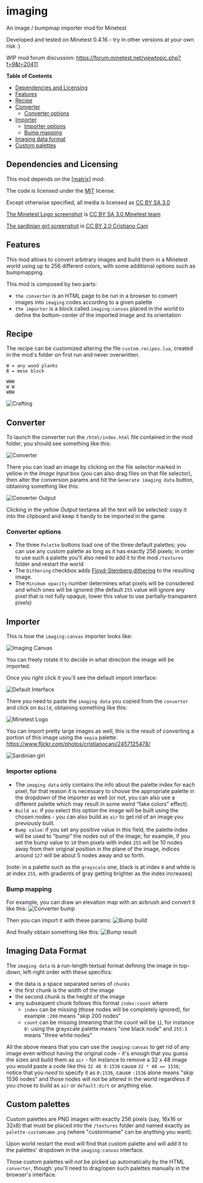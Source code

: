# imaging
An image / bumpmap importer mod for Minetest

Developed and tested on Minetest 0.4.16 - try in other versions at your own risk :)

WIP mod forum discussion: https://forum.minetest.net/viewtopic.php?f=9&t=20411

**Table of Contents**
- [Dependencies and Licensing](#dependencies-and-licensing)
- [Features](#features)
- [Recipe](#recipe)
- [Converter](#converter)
  - [Converter options](#converter-options)
- [Importer](#importer)
  - [Importer options](#importer-options)
  - [Bump mapping](#bump-mapping)
- [Imaging data format](#imaging-data-format)
- [Custom palettes](#custom-palettes)

## Dependencies and Licensing

This mod depends on the [[matrix]](https://github.com/entuland/lua-matrix) mod.

The code is licensed under the [MIT](/LICENSE) license.

Except otherwise specified, all media is licensed as [CC BY SA 3.0](http://creativecommons.org/licenses/by-sa/3.0/)

[The Minetest Logo screenshot](/screenshots/minetest-logo.png) is [CC BY SA 3.0 Minetest team](https://github.com/minetest/minetest/blob/master/LICENSE.txt)

[The sardinian girl screenshot](/screenshots/sardinian-girl.png) is [CC BY 2.0 Cristiano Cani](https://www.flickr.com/photos/cristianocani/2457125478/)

## Features

This mod allows to convert arbitrary images and build them in a Minetest world using up to 256 different colors, with some additional options such as bumpmapping.

This mod is composed by two parts:

- `the converter` is an HTML page to be run in a browser to convert images into `imaging` codes according to a given palette
- `the importer` is a block called `imaging:canvas` placed in the world to define the bottom-center of the imported image and its orientation

## Recipe
The recipe can be customized altering the file `custom.recipes.lua`, created in the mod's folder on first run and never overwritten.

    W = any wood planks
    B = mese block

    WWW
    W W
    WBW

![Crafting](/screenshots/canvas-recipe.png)

## Converter

To launch the converter run the `/html/index.html` file contained in the mod folder, you should see something like this:

![Converter](/screenshots/converter.png)

There you can load an image by clicking on the file selector marked in yellow in the *Image Input* box (you can also drag files on that file selector), then alter the conversion params and hit the `Generate imaging data` button, obtaining something like this:

![Converter Output](/screenshots/converter-output.png)

Clicking in the yellow *Output* textarea all the text will be selected: copy it into the clipboard and keep it handy to be imported in the game.

### Converter options

- The three `Palette` buttons load one of the three default palettes; you can use any custom palette as long as it has exactly 256 pixels; in order to use such a palette you'll also need to add it to the mod `/textures` folder and restart the world
- The `Dithering` checkbox adds [Floyd-Steinberg dithering](https://en.wikipedia.org/wiki/Floyd%E2%80%93Steinberg_dithering) to the resulting image.
- The `Minimum opacity` number determines what pixels will be considered and which ones will be ignored (the default `255` value will ignore any pixel that is not fully opaque, lower this value to use partially-transparent pixels)

## Importer

This is how the `imaging:canvas` importer looks like:

![Imaging Canvas](/screenshots/imaging-canvas.png)

You can freely rotate it to decide in what direction the image will be imported.

Once you right click it you'll see the default import interface:

![Default Interface](/screenshots/default-interface.png)

There you need to paste the `imaging data` you copied from the `converter` and click on `Build`, obtaining something like this:

![Minetest Logo](/screenshots/minetest-logo.png)

You can import pretty large images as well, this is the result of converting a portion of this image using the `sepia` palette:
https://www.flickr.com/photos/cristianocani/2457125478/

![Sardinian girl](/screenshots/sardinian-girl.png)

### Importer options

- The `imaging data` only contains the info about the palette index for each pixel, for that reason it is necessary to choose the appropriate palette in the dropdown of the importer as well (or not, you can also use a different palette which may result in some weird "fake colors" effect).
- `Build as`: if you select this option the image will be built using the chosen nodes - you can also build as `air` to get rid of an image you previously built.
- `Bump value`: if you set any positive value in this field, the palette index will be used to "bump" the nodes out of the image; for example, if you set the bump value to `10` then pixels with index `255` will be 10 nodes away from their original position in the plane of the image, indices around `127` will be about 5 nodes away and so forth.

(note: in a palette such as the `grayscale` one, black is at index `0` and white is at index `255`, with gradients of gray getting brighter as the index increases)

### Bump mapping

For example, you can draw an elevation map with an airbrush and convert it like this:
![Converter bump](/screenshots/converter-bump.png)

Then you can import it with these params:
![Bump build](/screenshots/bump-build.png)

And finally obtain something like this:
![Bump result](/screenshots/bump-result.png)

## Imaging Data Format

The `imaging data` is a run-length textual format defining the image in top-down, left-right order with these specifics:

- the data is a space separated series of `chunks`
- the first chunk is the width of the image
- the second chunk is the height of the image
- any subsequent chunk follows this format `index:count` where
  - `index` can be missing (those nodes will be completely ignored), for example `:200` means "skip 200 nodes"
  - `count` can be missing (meaning that the count will be `1`), for instance `0:` using the grayscale palette means "one black node" and `255:3` means "three white nodes"

All the above means that you can use the `imaging:canvas` to get rid of any image even without having the original code - it's enough that you guess the sizes and build them as `air` - for instance to remove a 32 x 48 image you would paste a code like this `32 48 0:1536` cause `32 * 48 == 1536`; notice that you _need_ to specify it as `0:1536`, cause `:1536` alone means "skip 1536 nodes" and those nodes will not be altered in the world regardless if you chose to build as `air` or `default:dirt` or anything else.

## Custom palettes

Custom palettes are PNG images with exactly 256 pixels (say, 16x16 or 32x8) that must be placed into the `/textures` folder and named exactly as `palette-customname.png` (where "customname" can be anything you want).

Upon world restart the mod will find that custom palette and will add it to the palettes' dropdown in the `imaging:canvas` interface.

Those custom palettes will *not* be picked up automatically by the HTML `converter`, though: you'll need to drag/open such palettes manually in the browser's interface.
